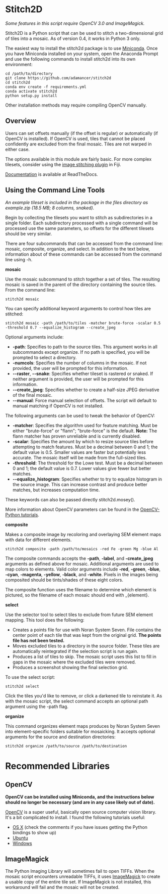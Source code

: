 Stitch2D
========

*Some features in this script require OpenCV 3.0 and ImageMagick.*

Stitch2D is a Python script that can be used to stitch a two-dimensional
grid of tiles into a mosaic. As of version 0.4, it works in Python 3 only.

The easiest way to install the stitch2d package is to use [Miniconda]. Once
you have Miniconda installed on your system, open the Anaconda Prompt and use
the following commands to install stitch2d into its own environment:

```
cd /path/to/directory
git clone https://github.com/adamancer/stitch2d
cd stitch2d
conda env create -f requirements.yml
conda activate stitch2d
python setup.py install
```

Other installation methods may require compiling OpenCV manually.


Overview
--------

Users can set offsets manually (if the offset is regular) or automatically
(if OpenCV is installed). If OpenCV is used, tiles that cannot be placed
confidently are excluded from the final mosaic. Tiles are not warped in
either case.

The options available in this module are fairly basic. For more complex
tilesets, consider using the
[image stitching plugin](http://fiji.sc/Image_Stitching) in Fiji.

[Documentation](http://stitch2d.readthedocs.org/en/latest/stitch2d.html) is
available at ReadTheDocs.

Using the Command Line Tools
----------------------------

 *An example tileset is included in the package in the files directory as
 example.zip  (18.5 MB; 8 columns, snaked).*

Begin by collecting the tilesets you want to stitch as subdirectories
in a single folder. Each subdirectory processed with a single command
will be processed use the same parameters, so offsets for the different
tilesets should be very similar.

There are four subcommands that can be accessed from the command line:
mosaic, composite, organize, and select. In addition to the text below,
information about of these commands can be accessed from the command
line using -h.

**mosaic**

Use the mosaic subcommand to stitch together a set of tiles. The resulting
mosaic is saved in the parent of the directory containing the source tiles.
From the command line:

```
stitch2d mosaic
```

You can specify additional keyword arguments to control how tiles are stitched:

```
stitch2d mosaic -path /path/to/tiles -matcher brute-force -scalar 0.5 -threshold 0.7 --equalize_histogram --create_jpeg
```

Optional arguments include:

*  **-path**: Specifies to path to the source tiles. This argument works in
   all subcommands except organize. If no path is specified, you will be
   prompted to select a directory.
*  **-numcols**: Specifies the number of columns in the mosaic. If not provided,
   the user will be prompted for this information.
*  **--raster**, **--snake**: Specifies whether tileset is rastered or snaked.
   If neither argument is provided, the user will be prompted for this
   information.
*  **--create_jpeg**: Specifies whether to create a half-size JPEG derivative
   of the final mosaic.
*  **--manual**: Force manual selection of offsets. The script will
   default to manual matching if OpenCV is not installed.

The following arguments can be used to tweak the behavior of OpenCV:

*  **-matcher**: Specifies the algorithm used for feature matching. Must
   be either "brute-force" or "flann"; "brute-force" is the default. **Note:**
   The flann matcher has proven unreliable and is currently disabled.
*  **-scalar**: Specifies the amount by which to resize source tiles
   before attempting to match features. Must be a decimal between 0 and 1;
   the default value is 0.5. Smaller values are faster but potentially less
   accurate. The mosaic itself will be made from the full-sized tiles.
*  **-threshold**: The threshold for the Lowe test. Must be a decimal
   between 0 and 1; the default value is 0.7. Lower values give fewer but
   better matches.
*  **--equalize_histogram**: Specifies whether to try to equalize histogram
   in the source image. This can increase contrast and produce better matches,
   but increases computation time.

These keywords can also be passed directly stitch2d.mosey().

More information about OpenCV parameters can be found in the [OpenCV-Python
tutorials](https://opencv-python-tutroals.readthedocs.org/en/latest/py_tutorials/py_feature2d/py_table_of_contents_feature2d/py_table_of_contents_feature2d.html).

**composite**

Makes a composite image by recoloring and overlaying SEM element maps with
data for different elements.

```
stitch2d composite -path /path/to/mosaics -red Fe -green Mg -blue Al
```

The composite commands accepts the **-path**, **-label**, and **-create_jpeg** arguments as defined above for mosaic. Additional arguments are used to map
colors to elements. Valid color arguments include **-red**, **-green**,
**-blue**, **-cyan**, **-magenta**, **-yellow**, **-black**, and **-white**.
Pixels in the images being composited should be tints/shades of these eight
colors.

The composite function uses the filename to determine which element is
pictured, so the filename of each mosaic should end with \_{element}.

**select**

Use the selector tool to select tiles to exclude from future SEM
element mapping. This tool does the following:

*  Creates a points file for use with Noran System Seven. File contains
   the center point of each tile that was kept from the original grid.
   **The points file has not been tested.**
*  Moves excluded tiles to a directory in the source folder. These tiles
   are automatically reintegrated if the selection script is run again.
*  Produces a list of tiles to skip. The mosaic script uses this list to
   fill in gaps in the mosaic where the excluded tiles were removed.
*  Produces a screenshot showing the final selection grid.

To use the select script:

```
stitch2d select
```

Click the tiles you'd like to remove, or click a darkened tile to reinstate it.
As with the mosaic script, the select command accepts an optional path argument
using the -path flag.

**organize**

This command organizes
element maps produces by Noran System Seven into element-specific folders
suitable for mosaicking. It accepts optional arguments for the source and
destination directories:

```
stitch2d organize /path/to/source /path/to/destination
```


Recommended Libraries
=====================

OpenCV
------
 **OpenCV can be installed using Miniconda, and the instructions below should
no longer be necessary (and are in any case likely out of date).**

[OpenCV](http://www.opencv.org/) is a super useful, basically
open source computer vision library. It's a bit complicated to
install. I found the following tutorials useful:

*  [OS X](http://www.pyimagesearch.com/2015/06/15/install-opencv-3-0-and-python-2-7-on-osx/) (check the comments if you have issues getting the Python bindings
  to show up)
*  [Ubuntu](http://www.pyimagesearch.com/2015/06/22/install-opencv-3-0-and-python-2-7-on-ubuntu/)
*  [Windows](http://docs.opencv.org/3.0-beta/doc/tutorials/introduction/windows_install/windows_install.html)


ImageMagick
-----------
The Python Imaging Library will sometimes fail to open TIFFs. When the
mosaic script encounters unreadable TIFFs, it uses [ImageMagick](http://www.imagemagick.org/) to create a usable copy of the
entire tile set. If ImageMagick is not installed, this workaround will
fail and the mosaic will not be created.


[Miniconda]: https://conda.io/miniconda.html
